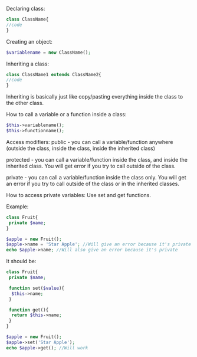 Declaring class:
```php
class ClassName{
//code
}
```


Creating an object:
```php
$variablename = new ClassName();
```


Inheriting a class:
```php
class ClassName1 extends ClassName2{
//code
}
```

Inheriting is basically just like copy/pasting everything inside the class to the other class.


How to call a variable or a function inside a class:
```php
$this->variablename();
$this->functionname();
```

Access modifiers:
public - you can call a variable/function anywhere (outside the class, inside the class, inside the inherited class)

protected - you can call a variable/function inside the class, and inside the inherited class. You will get error if you try to call outside of the class.

private - you can call a variable/function inside the class only. You will get an error if you try to call outside of the class or in the inherited classes.


How to access private variables:
Use set and get functions.

Example:
```php
class Fruit{
 private $name;
}

$apple = new Fruit();
$apple->name = 'Star Apple'; //Will give an error because it's private
echo $apple->name; //Will also give an error because it's private
```

It should be:
```php
class Fruit{
 private $name;

 function set($value){
  $this->name;
 }

 function get(){
  return $this->name;
 }
}

$apple = new Fruit();
$apple->set('Star Apple');
echo $apple->get(); //Will work
```
